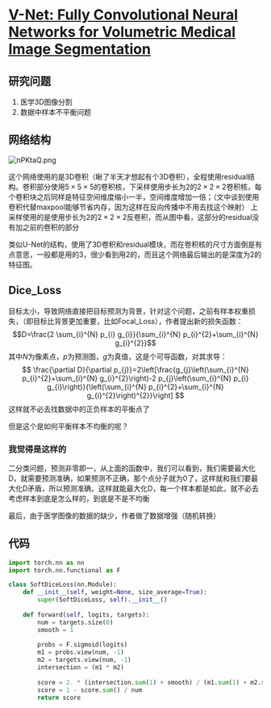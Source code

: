 
# [V-Net: Fully Convolutional Neural Networks for Volumetric Medical Image Segmentation](https://arxiv.org/pdf/1606.04797.pdf)

## 研究问题

1. 医学3D图像分割
2. 数据中样本不平衡问题

## 网络结构

![nPKtaQ.png](https://s2.ax1x.com/2019/09/02/nPKtaQ.png)

这个网络使用的是3D卷积（瞅了半天才想起有个3D卷积），全程使用residual结构。卷积部分使用$5\times5\times5$的卷积核，下采样使用步长为2的$2\times2\times2$卷积核，每个卷积块之后同样是特征空间维度缩小一半，空间维度增加一倍；（文中谈到使用卷积代替maxpool能够节省内存，因为这样在反向传播中不用去找这个映射）
上采样使用的是使用步长为2的$2\times2\times2$反卷积，而从图中看，这部分的residual没有加之前的卷积的部分

类似U-Net的结构，使用了3D卷积和residual模块，而在卷积核的尺寸方面倒是有点意思，一般都是用的3，很少看到用2的，而且这个网络最后输出的是深度为2的特征图。

## Dice_Loss

目标太小，导致网络直接把目标预测为背景，针对这个问题，之前有样本权重损失，（即目标比背景更加重要，比如Focal_Loss），作者提出新的损失函数：
$$D=\frac{2 \sum_{i}^{N} p_{i} g_{i}}{\sum_{i}^{N} p_{i}^{2}+\sum_{i}^{N} g_{i}^{2}}$$
其中$N$为像素点，$p$为预测图，$g$为真值，这是个可导函数，对其求导：
$$
\frac{\partial D}{\partial p_{j}}=2\left[\frac{g_{j}\left(\sum_{i}^{N} p_{i}^{2}+\sum_{i}^{N} g_{i}^{2}\right)-2 p_{j}\left(\sum_{i}^{N} p_{i} g_{i}\right)}{\left(\sum_{i}^{N} p_{i}^{2}+\sum_{i}^{N} g_{i}^{2}\right)^{2}}\right]
$$
这样就不必去找数据中的正负样本的平衡点了

但是这个是如何平衡样本不均衡的呢？

### 我觉得是这样的

二分类问题，预测非零即一，从上面的函数中，我们可以看到，我们需要最大化D，就需要预测准确，如果预测不正确，那个点分子就为0了，这样就和我们要最大化D矛盾，所以预测准确，这样就能最大化D，每一个样本都是如此，就不必去考虑样本到底是怎么样的，到底是不是不均衡

最后，由于医学图像的数据的缺少，作者做了数据增强（随机转换）

## 代码

```python
import torch.nn as nn
import torch.nn.functional as F

class SoftDiceLoss(nn.Module):
    def __init__(self, weight=None, size_average=True):
        super(SoftDiceLoss, self).__init__()
 
    def forward(self, logits, targets):
        num = targets.size(0)
        smooth = 1
        
        probs = F.sigmoid(logits)
        m1 = probs.view(num, -1)
        m2 = targets.view(num, -1)
        intersection = (m1 * m2)
 
        score = 2. * (intersection.sum(1) + smooth) / (m1.sum(1) + m2.sum(1) + smooth)
        score = 1 - score.sum() / num
        return score
```